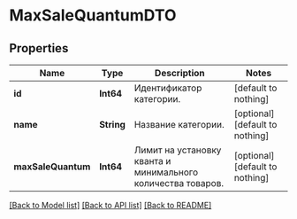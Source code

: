 # MaxSaleQuantumDTO


## Properties
Name | Type | Description | Notes
------------ | ------------- | ------------- | -------------
**id** | **Int64** | Идентификатор категории. | [default to nothing]
**name** | **String** | Название категории. | [optional] [default to nothing]
**maxSaleQuantum** | **Int64** | Лимит на установку кванта и минимального количества товаров. | [optional] [default to nothing]


[[Back to Model list]](../README.md#models) [[Back to API list]](../README.md#api-endpoints) [[Back to README]](../README.md)


